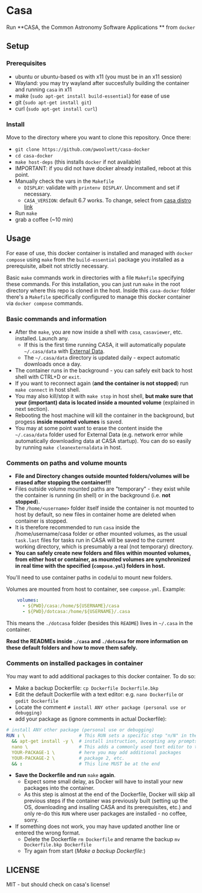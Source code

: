 # Casa

Run **CASA, the Common Astronomy Software Applications ** from `docker`

## Setup

### Prerequisites

* ubuntu or ubuntu-based os with x11 (you must be in an x11 session)
* Wayland: you may try wayland after succesfully building the container and running `casa` in x11
* make (`sudo apt-get install build-essential`) for ease of use
* git (`sudo apt-get install git`)
* curl (`sudo apt-get install curl`)

### Install

Move to the directory where you want to clone this repository. Once there:
* `git clone https://github.com/pwoolvett/casa-docker`
* `cd casa-docker`
* `make host-deps` (this installs `docker` if not available)
* IMPORTANT: if you did not have docker already installed, reboot at this point.
* Manually check the vars in the `Makefile`
    * `DISPLAY`: validate with `printenv DISPLAY`. Uncomment and set if necessary.
    * `CASA_VERSION`: default 6.7 works. To change, select from [casa distro link](https://casa.nrao.edu/download/distro/casa/release/rhel/)
* Run `make`
* grab a coffee (~10 min)

## Usage

For ease of use, this docker container is installed and managed with `docker compose` using `make` from the `build-essential` package you installed as a prerequisite, albeit not strictly necessary.

Basic `make` commands work in directories with a file `Makefile` specifying these commands. For this installation, you can just run `make` in the root directory where this repo is cloned in the host. Inside this `casa-docker` folder there's a `Makefile` specifically configured to manage this docker container via `docker compose` commands.

### Basic commands and information

* After the `make`, you are now inside a shell with `casa`, `casaviewer`, etc. installed. Launch any.
  * If this is the first time running CASA, it will automatically populate `~/.casa/data` with [External Data](https://casadocs.readthedocs.io/en/stable/notebooks/external-data.html).
  * The `~/.casa/data` directory is updated daily - expect automatic downloads once a day.
* The container runs in the background - you can safely exit back to host shell with CTRL+D or `exit`.
* If you want to reconnect again (**and the container is not stopped**) run `make connect` in host shell.
* You may also kill/stop it with `make stop` in host shell, **but make sure that your (important) data is located inside a mounted volume** (explained in next section).
* Rebooting the host machine will kill the container in the background, but progess **inside mounted volumes** is saved.
* You may at some point want to erase the content inside the `~/.casa/data` folder used for External Data (e.g. network error while automatically downloading data at CASA startup). You can do so easily by running `make cleanexternaldata` in host.

### Comments on paths and volume mounts

* **File and Directory changes outside mounted folders/volumes will be erased after stopping the container!!!**
* Files outside volume mounted paths are "temporary" - they exist while the container is running (in shell) or in the background (i.e. **not stopped**).
* The `/home/<username>` folder itself inside the container is not mounted to host by default, so new files in container home are deleted when container is stopped.
* It is therefore recommended to run `casa` inside the /home/username/casa folder or other mounted volumes, as the usual `task.last` files for tasks run in CASA will be saved to the current working directory, which is presumably a real (not temporary) directory.
* **You can safely create new folders and files within mounted volumes, from either host or container, as mounted volumes are synchronized in real time with the specified (`compose.yml`) folders in host.**

You'll need to use container paths in code/ui to mount new folders.

Volumes are mounted from host to container, see `compose.yml`. Example:

```yaml
    volumes:
      - ${PWD}/casa:/home/${USERNAME}/casa
      - ${PWD}/dotcasa:/home/${USERNAME}/.casa
```

This means the `./dotcasa` folder (besides this `README`) lives in `~/.casa` in the container.

**Read the READMEs inside `./casa` and `./dotcasa` for more information on these default folders and how to move them safely.**

### Comments on installed packages in container
You may want to add additional packages to this docker container. To do so:
* Make a backup Dockerfile: `cp Dockerfile Dockerfile.bkp`
* Edit the default Dockerfile with a text editor: e.g. `nano Dockerfile` or `gedit Dockerfile`
* Locate the comment `# install ANY other package (personal use or debugging)`
* add your package as (ignore comments in actual Dockerfile):

```yaml
# install ANY other package (personal use or debugging)
RUN : \                    # This RUN sets a specific step "n/N" in the container building process
  && apt-get install -y \  # install instruction, accepting any prompts with -y option
  nano \                   # This adds a commonly used text editor to the container (default)
  YOUR-PACKAGE-1 \         # here you may add additional packages
  YOUR-PACKAGE-2 \         # package 2, etc.
  && :                     # This line MUST be at the end
```

* **Save the Dockerfile and run** `make` **again**.
  * Expect some small delay, as Docker will have to install your new packages into the container.
  * As this step is almost at the end of the Dockerfile, Docker will skip all previous steps if the container was previously built (setting up the OS, downloading and insalling CASA and its prerequisites, etc.) and only re-do this `RUN` where user packages are installed - no coffee, sorry.
* If something does not work, you may have updated another line or entered the wrong format.
  * Delete the Dockerfile `rm Dockerfile` and rename the backup `mv Dockerfile.bkp Dockerfile`
  * Try again from start (*Make a backup Dockerfile:*)

## LICENSE

MIT - but should check on casa's license!
